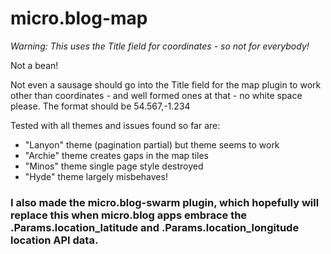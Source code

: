 # micro.blog-map

_Warning: This uses the Title field for coordinates - so not for everybody!_

Not a bean!

Not even a sausage should go into the Title field for the map plugin to work other than coordinates - and well formed ones at that - no white space please. The format should be 54.567,-1.234

Tested with all themes and issues found so far are:
- "Lanyon" theme (pagination partial) but theme seems to work
- "Archie" theme creates gaps in the map tiles
- "Minos" theme single page style destroyed
- "Hyde" theme largely misbehaves!

### I also made the micro.blog-swarm plugin, which hopefully will replace this when micro.blog apps embrace the .Params.location_latitude and .Params.location_longitude location API data.
